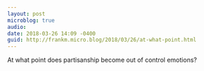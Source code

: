 ```yaml
---
layout: post
microblog: true
audio: 
date: 2018-03-26 14:09 -0400
guid: http://frankm.micro.blog/2018/03/26/at-what-point.html
---
```

At what point does partisanship become out of control emotions? 
